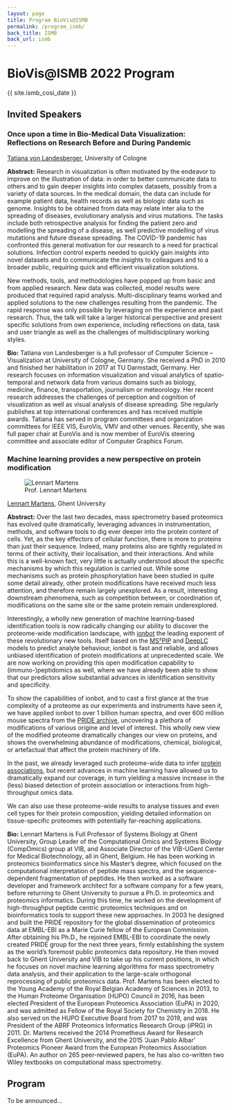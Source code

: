 ```yaml
---
layout: page
title: Program BioVis@ISMB
permalink: /program_ismb/
back_title: ISMB
back_url: ismb
---
```


# BioVis@ISMB 2022 Program

{{ site.ismb_cosi_date }}

## Invited Speakers

### Once upon a time in Bio-Medical Data Visualization: Reflections on Research Before and During Pandemic

[Tatiana von Landesberger](https://visva.cs.uni-koeln.de/landesberger),
University of Cologne

**Abstract:** Research in visualization is often motivated by the endeavor to
improve on the illustration of data: in order to better communicate data to
others and to gain deeper insights into complex datasets, possibly from a
variety of data sources. In the medical domain, the data can include for
example patient data, health records as well as biologic data such as genome.
Insights to be obtained from data may relate inter alia to the spreading of
diseases, evolutionary analysis and virus mutations. The tasks include both
retrospective analysis for finding the patient zero and modelling the spreading
of a disease, as well predictive modelling of virus mutations and future disease
spreading. The COVID-19 pandemic has confronted this general motivation for our
research to a need for practical solutions. Infection control experts needed to
quickly gain insights into novel datasets and to communicate the insights to
colleagues and to a broader public, requiring quick and efficient visualization
solutions.

New methods, tools, and methodologies have popped up from basic and from applied
research. New data was collected, model results were produced that required
rapid analysis. Multi-disciplinary teams worked and applied solutions to the new
challenges resulting from the pandemic. The rapid response was only possible by
leveraging on the experience and past research. Thus, the talk will take a
larger historical perspective and present specific solutions from own
experience, including reflections on data, task and user triangle as well as the
challenges of multidisciplinary working styles.

**Bio:** Tatiana von Landesberger is a full professor of Computer Science –
Visualization at University of Cologne, Germany. She received a PhD in 2010 and
finished her habilitation in 2017 at TU Darmstadt, Germany. Her research focuses
on information visualization and visual analytics of spatio-temporal and network
data from various domains such as biology, medicine, finance, transportation,
journalism or meteorology. Her recent research addresses the challenges of
perception and cognition of visualization as well as visual analysis of disease
spreading. She regularly publishes at top international conferences and has
received multiple awards. Tatiana has served in program committees and
organization committees for IEEE VIS, EuroVis, VMV and other venues. Recently,
she was full paper chair at EuroVis and is now member of EuroVis steering
committee and associate editor of Computer Graphics Forum.

### Machine learning provides a new perspective on protein modification

<figure class="speaker-photo">
    <img src="{{ site.baseurl }}/images/speakers/lennart_martens.jpg" alt="Lennart Martens" />
    <figcaption>Prof. Lennart Martens</figcaption>
</figure>

[Lennart Martens](https://ai.ugent.be/people/LennartMartens.en.html), Ghent
University

**Abstract:** Over the last two decades, mass spectrometry based proteomics has
evolved quite dramatically, leveraging advances in instrumentation, methods, and
software tools to dig ever deeper into the protein content of cells. Yet, as the
key effectors of cellular function, there is more to proteins than just their
sequence. Indeed, many proteins also are tightly regulated in terms of their
activity, their localisation, and their interactions. And while this is a
well-known fact, very little is actually understood about the specific
mechanisms by which this regulation is carried out. While some mechanisms such
as protein phosphorylation have been studied in quite some detail already, other
protein modifications have received much less attention, and therefore remain
largely unexplored. As a result, interesting downstream phenomena, such as
competition between, or coordination of, modifications on the same site or the
same protein remain underexplored.

Interestingly, a wholly new generation of machine learning-based identification
tools is now radically changing our ability to discover the proteome-wide
modification landscape, with [ionbot](https://ionbot.cloud) the leading exponent
of these revolutionary new tools. Itself based on the
[MS²PIP](https://iomics.ugent.be/ms2pip) and
[DeepLC](http://compomics.github.io/projects/DeepLC) models to predict analyte
behaviour, ionbot is fast and reliable, and allows unbiased identification of
protein modifications at unprecedented scale. We are now working on providing
this open modification capability to (immuno-)peptidomics as well, where we have
already been able to show that our predictors allow substantial advances in
identification sensitivity and specificity.

To show the capabilities of ionbot, and to cast a first glance at the true
complexity of a proteome as our experiments and instruments have seen it, we
have applied ionbot to over 1 billion human spectra, and over 600 million mouse
spectra from the [PRIDE archive](https://www.ebi.ac.uk/pride), uncovering a
plethora of modifications of various origine and level of interest. This wholly
new view of the modified proteome dramatically changes our view on proteins, and
shows the overwhelming abundance of modifications, chemical, biological, or
artefactual that affect the protein machinery of life.

In the past, we already leveraged such proteome-wide data to infer [protein
associations](https://iomics.ugent.be/tabloidproteome), but recent advances in
machine learning have allowed us to dramatically expand our coverage, in turn
yielding a massive increase in the (less) biased detection of protein
association or interactions from high-throughput omics data.

We can also use these proteome-wide results to analyse tissues and even cell
types for their protein composition, yielding detailed information on
tissue-specific proteomes with potentially far-reaching applications.

**Bio:** Lennart Martens is Full Professor of Systems Biology at Ghent
University, Group Leader of the Computational Omics and Systems Biology
(CompOmics) group at VIB, and Associate Director of the VIB-UGent Center for
Medical Biotechnology, all in Ghent, Belgium. He has been working in proteomics
bioinformatics since his Master’s degree, which focused on the computational
interpretation of peptide mass spectra, and the sequence-dependent
fragmentation of peptides. He then worked as a software developer and framework
architect for a software company for a few years, before returning to Ghent
University to pursue a Ph.D. in proteomics and proteomics informatics. During
this time, he worked on the development of high-throughput peptide centric
proteomics techniques and on bioinformatics tools to support these new
approaches. In 2003 he designed and built the PRIDE repository for the global
dissemination of proteomics data at EMBL-EBI as a Marie Curie fellow of the
European Commission. After obtaining his Ph.D., he rejoined EMBL-EBI to
coordinate the newly created PRIDE group for the next three years, firmly
establishing the system as the world’s foremost public proteomics data
repository. He then moved back to Ghent University and VIB to take up his
current positions, in which he focuses on novel machine learning algorithms for
mass spectrometry data analysis, and their application to the large-scale
orthogonal reprocessing of public proteomics data. Prof. Martens has been
elected to the Young Academy of the Royal Belgian Academy of Sciences in 2013,
to the Human Proteome Organisation (HUPO) Council in 2016, has been elected
President of the European Proteomics Association (EuPA) in 2020, and was
admitted as Fellow of the Royal Society for Chemistry in 2018. He also served
on the HUPO Executive Board from 2017 to 2019, and was President of the ABRF
Proteomics Informatics Research Group (iPRG) in 2011. Dr. Martens received the
2014 Prometheus Award for Research Excellence from Ghent University, and the
2015 ‘Juan Pablo Albar’ Proteomics Pioneer Award from the European Proteomics
Association (EuPA). An author on 265 peer-reviewed papers, he has also
co-written two Wiley textbooks on computational mass spectrometry.

## Program

To be announced...
